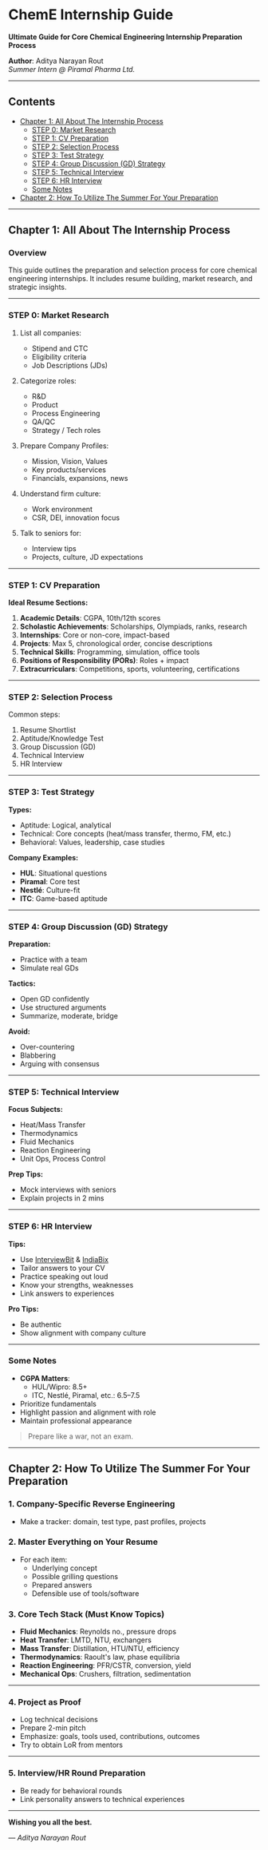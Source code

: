 # ChemE Internship Guide

**Ultimate Guide for Core Chemical Engineering Internship Preparation Process**

**Author**: Aditya Narayan Rout  
*Summer Intern @ Piramal Pharma Ltd.*

---

## Contents

- [Chapter 1: All About The Internship Process](#chapter-1-all-about-the-internship-process)
  - [STEP 0: Market Research](#step-0-market-research)
  - [STEP 1: CV Preparation](#step-1-cv-preparation)
  - [STEP 2: Selection Process](#step-2-selection-process)
  - [STEP 3: Test Strategy](#step-3-test-strategy)
  - [STEP 4: Group Discussion (GD) Strategy](#step-4-group-discussion-gd-strategy)
  - [STEP 5: Technical Interview](#step-5-technical-interview)
  - [STEP 6: HR Interview](#step-6-hr-interview)
  - [Some Notes](#some-notes)
- [Chapter 2: How To Utilize The Summer For Your Preparation](#chapter-2-how-to-utilize-the-summer-for-your-preparation)

---

## Chapter 1: All About The Internship Process

### Overview

This guide outlines the preparation and selection process for core chemical engineering internships. It includes resume building, market research, and strategic insights.

---

### STEP 0: Market Research

1. List all companies:
   - Stipend and CTC
   - Eligibility criteria
   - Job Descriptions (JDs)

2. Categorize roles:
   - R&D
   - Product
   - Process Engineering
   - QA/QC
   - Strategy / Tech roles

3. Prepare Company Profiles:
   - Mission, Vision, Values
   - Key products/services
   - Financials, expansions, news

4. Understand firm culture:
   - Work environment
   - CSR, DEI, innovation focus

5. Talk to seniors for:
   - Interview tips
   - Projects, culture, JD expectations

---

### STEP 1: CV Preparation

**Ideal Resume Sections:**

1. **Academic Details**: CGPA, 10th/12th scores  
2. **Scholastic Achievements**: Scholarships, Olympiads, ranks, research  
3. **Internships**: Core or non-core, impact-based  
4. **Projects**: Max 5, chronological order, concise descriptions  
5. **Technical Skills**: Programming, simulation, office tools  
6. **Positions of Responsibility (PORs)**: Roles + impact  
7. **Extracurriculars**: Competitions, sports, volunteering, certifications

---

### STEP 2: Selection Process

Common steps:
1. Resume Shortlist  
2. Aptitude/Knowledge Test  
3. Group Discussion (GD)  
4. Technical Interview  
5. HR Interview

---

### STEP 3: Test Strategy

**Types:**
- Aptitude: Logical, analytical  
- Technical: Core concepts (heat/mass transfer, thermo, FM, etc.)  
- Behavioral: Values, leadership, case studies

**Company Examples:**
- **HUL**: Situational questions  
- **Piramal**: Core test  
- **Nestlé**: Culture-fit  
- **ITC**: Game-based aptitude

---

### STEP 4: Group Discussion (GD) Strategy

**Preparation:**
- Practice with a team
- Simulate real GDs

**Tactics:**
- Open GD confidently
- Use structured arguments
- Summarize, moderate, bridge

**Avoid:**
- Over-countering
- Blabbering
- Arguing with consensus

---

### STEP 5: Technical Interview

**Focus Subjects:**
- Heat/Mass Transfer
- Thermodynamics
- Fluid Mechanics
- Reaction Engineering
- Unit Ops, Process Control

**Prep Tips:**
- Mock interviews with seniors
- Explain projects in 2 mins

---

### STEP 6: HR Interview

**Tips:**
- Use [InterviewBit](https://www.interviewbit.com/hr-interview-questions/) & [IndiaBix](https://www.indiabix.com/)
- Tailor answers to your CV
- Practice speaking out loud
- Know your strengths, weaknesses
- Link answers to experiences

**Pro Tips:**
- Be authentic
- Show alignment with company culture

---

### Some Notes

- **CGPA Matters**:
  - HUL/Wipro: 8.5+
  - ITC, Nestlé, Piramal, etc.: 6.5–7.5  
- Prioritize fundamentals
- Highlight passion and alignment with role
- Maintain professional appearance

> Prepare like a war, not an exam.

---

## Chapter 2: How To Utilize The Summer For Your Preparation

### 1. Company-Specific Reverse Engineering

- Make a tracker: domain, test type, past profiles, projects

### 2. Master Everything on Your Resume

- For each item:
  - Underlying concept
  - Possible grilling questions
  - Prepared answers
  - Defensible use of tools/software

### 3. Core Tech Stack (Must Know Topics)

- **Fluid Mechanics**: Reynolds no., pressure drops  
- **Heat Transfer**: LMTD, NTU, exchangers  
- **Mass Transfer**: Distillation, HTU/NTU, efficiency  
- **Thermodynamics**: Raoult's law, phase equilibria  
- **Reaction Engineering**: PFR/CSTR, conversion, yield  
- **Mechanical Ops**: Crushers, filtration, sedimentation  

---

### 4. Project as Proof

- Log technical decisions
- Prepare 2-min pitch
- Emphasize: goals, tools used, contributions, outcomes
- Try to obtain LoR from mentors

---

### 5. Interview/HR Round Preparation

- Be ready for behavioral rounds
- Link personality answers to technical experiences

---

**Wishing you all the best.**

*— Aditya Narayan Rout*
